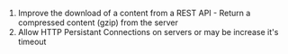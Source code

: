 1. Improve the download of a content from a REST API - Return a compressed content (gzip) from the server
2. Allow HTTP Persistant Connections on servers or may be increase it's timeout

